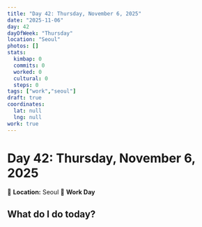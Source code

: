 ```yaml
---
title: "Day 42: Thursday, November 6, 2025"
date: "2025-11-06"
day: 42
dayOfWeek: "Thursday"
location: "Seoul"
photos: []
stats:
  kimbap: 0
  commits: 0
  worked: 0
  cultural: 0
  steps: 0
tags: ["work","seoul"]
draft: true
coordinates:
  lat: null
  lng: null
work: true
---
```

# Day 42: Thursday, November 6, 2025

📍 **Location:** Seoul
💼 **Work Day**

## What do I do today?


